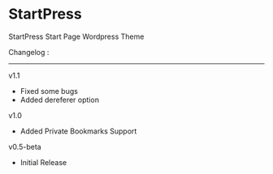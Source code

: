 StartPress
==========

StartPress Start Page Wordpress Theme

Changelog :
_____________
v1.1
- Fixed some bugs
- Added dereferer option

v1.0
- Added Private Bookmarks Support

v0.5-beta
- Initial Release

